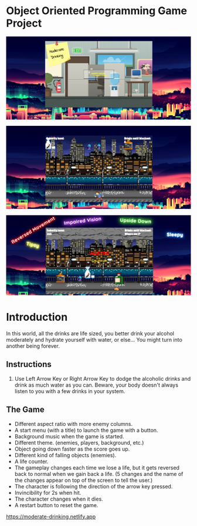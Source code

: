 # Object Oriented Programming Game Project

<p align="center"><img src="./images/ss1.png"></p>
<p align="center"><img src="./images/ss2.png"></p>
<p align="center"><img src="./images/ss3.png"></p>

# Introduction

In this world, all the drinks are life sized, you better drink your alcohol moderately and hydrate yourself with water, or else... You might turn into another being forever.

## Instructions

1. Use Left Arrow Key or Right Arrow Key to dodge the alcoholic drinks and drink as much water as you can. Beware, your body doesn't always listen to you with a few drinks in your system.

## The Game

- Different aspect ratio with more enemy columns.
- A start menu (with a title) to launch the game with a button.
- Background music when the game is started.
- Different theme. (enemies, players, background, etc.)
- Object going down faster as the score goes up.
- Different kind of falling objects (enemies).
- A life counter.
- The gameplay changes each time we lose a life, but it gets reversed back to normal when we gain back a life. (5 changes and the name of the changes appear on top of the screen to tell the user.)
- The character is following the direction of the arrow key pressed.
- Invincibility for 2s when hit.
- The character changes when it dies.
- A restart button to reset the game.

https://moderate-drinking.netlify.app



